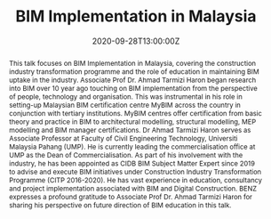 ---
title: BIM Implementation in Malaysia

event: BIM Implementation in Malaysia
event_url: https://www.youtube.com/watch?v=uCoAt2kqWPQ&t=1s

location: Auckland Central
address:
  street: 20 Symonds Street
  city: Auckland
  region: Auckland
  postcode: '1010'
  country: New Zealand

summary: This talk focuses on BIM Implementation in Malaysia, covering the construction industry transformation programme and the role of education in maintaining BIM uptake in the industry.
abstract: 'This talk focuses on BIM Implementation in Malaysia, covering the construction industry transformation programme and the role of education in maintaining BIM uptake in the industry. Associate Prof Dr. Ahmad Tarmizi Haron began research into BIM over 10 year ago touching on BIM implementation from the perspective of people, technology and organisation. This was instrumental in his role in setting-up Malaysian BIM certification centre MyBIM across the country in conjunction with tertiary institutions. MyBIM centres offer certification from basic theory and practice in BIM to architectural modelling, structural modelling, MEP modelling and BIM manager certifications. Dr Ahmad Tarmizi Haron serves as Associate Professor at Faculty of Civil Engineering Technology, Universiti Malaysia Pahang (UMP). He is currently leading the commercialisation office at UMP as the Dean of Commercialisation. As part of his involvement with the industry, he has been appointed as CIDB BIM Subject Matter Expert since 2019 to advise and execute BIM initiatives under Construction Industry Transformation Programme (CITP 2016-2020). He has vast experience in education, consultancy and project implementation associated with BIM and Digital Construction. BENZ expresses a profound gratitude to Associate Prof Dr. Ahmad Tarmizi Haron for sharing his perspective on future direction of BIM education in this talk.'

# Talk start and end times.
#   End time can optionally be hidden by prefixing the line with `#`.
date: '2020-09-28T13:00:00Z'
# date_end: '2030-06-01T15:00:00Z'
all_day: false

# Schedule page publish date (NOT talk date).
publishDate: '2020-09-28T00:00:00Z'

authors: []
tags: []

# Is this a featured talk? (true/false)
featured: false

image:
  caption: 'Image credit: [**BENZ**](https://bimeducation.nz/)'
  focal_point: Right

url_code: ''
url_pdf: ''
url_slides: ''
url_video: ''

# Markdown Slides (optional).
#   Associate this talk with Markdown slides.
#   Simply enter your slide deck's filename without extension.
#   E.g. `slides = "example-slides"` references `content/slides/example-slides.md`.
#   Otherwise, set `slides = ""`.
slides:

# Projects (optional).
#   Associate this post with one or more of your projects.
#   Simply enter your project's folder or file name without extension.
#   E.g. `projects = ["internal-project"]` references `content/project/deep-learning/index.md`.
#   Otherwise, set `projects = []`.
projects:
---